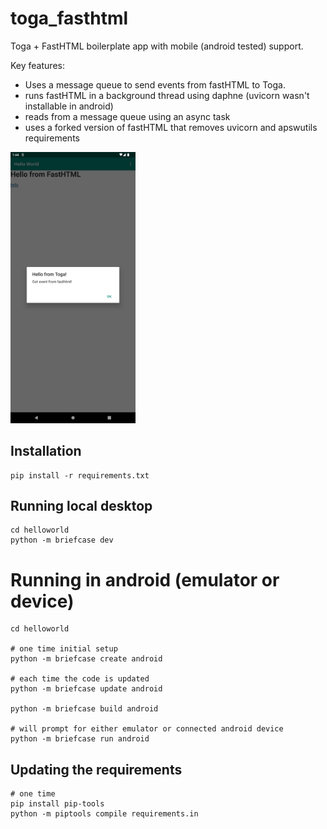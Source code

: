 # toga_fasthtml
Toga + FastHTML boilerplate app with mobile (android tested) support.

Key features:
- Uses a message queue to send events from fastHTML to Toga.
- runs fastHTML in a background thread using daphne (uvicorn wasn't installable in android)
- reads from a message queue using an async task
- uses a forked version of fastHTML that removes uvicorn and apswutils requirements

<img src="Screenshot_1755290642.png" alt="drawing" width="200"/>

## Installation
```
pip install -r requirements.txt
```

## Running local desktop
```
cd helloworld
python -m briefcase dev
```

# Running in android (emulator or device)
```
cd helloworld

# one time initial setup
python -m briefcase create android   

# each time the code is updated
python -m briefcase update android 

python -m briefcase build android

# will prompt for either emulator or connected android device
python -m briefcase run android
```

## Updating the requirements 
```
# one time
pip install pip-tools
python -m piptools compile requirements.in
```

